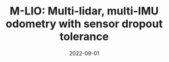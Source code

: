 ---
title: "M-LIO: Multi-lidar, multi-IMU odometry with sensor dropout tolerance"
collection: publications
permalink: /publication/2022-09-01-mlio
excerpt: "We present a robust system for state estimation that fuses measurements from multiple lidars and inertial sensors with GNSS data. To initiate the method, we use the prior GNSS pose information. We then perform incremental motion in real-time, which produces robust motion estimates in a global frame by fusing lidar and IMU signals with GNSS translation components using a factor graph framework. We also propose methods to account for signal loss with a novel synchronization and fusion mechanism. To validate our approach extensive tests were carried out on data collected using Scania test vehicles (5 sequences for a total of ~ 7 Km). From our evaluations, we show an average improvement of 61% in relative translation and 42% rotational error compared to a state-of-the-art estimator fusing a single lidar/inertial sensor pair."
date: 2022-09-01
venue: 'Submitted in Intelligent Vehicle Symposium, 2023'
paperurl: https://mrsandipandas.github.io/files/mlio.pdf
videourl: https://www.youtube.com/watch?v=-xSbfaroEPs
citation: 'Das, S., Mahabadi, N., Fallon, M. and Chatterjee, S., 2022. M-LIO: Multi-lidar, multi-IMU odometry with sensor dropout tolerance. <i>arXiv preprint</i> arXiv:2210.01154.'
shortcitation: 'Das, S., Mahabadi, N., Fallon, M. and Chatterjee, S., 2022. <i>arXiv preprint</i> arXiv:2210.01154.'
---